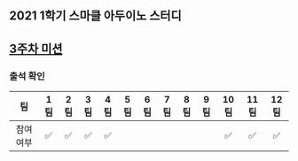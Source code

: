 ## 2021 1학기 스마클 아두이노 스터디

## [3주차 미션](https://github.com/sejongsmarcle/2021_Spring_ArduinoStudy/issues/5)


### 출석 확인

|팀|1팀|2팀|3팀|4팀|5팀|6팀|7팀|8팀|9팀|10팀|11팀|12팀|
|:---:|:---:|:---:|:---:|:---:|:---:|:---:|:---:|:---:|:---:|:---:|:---:|:---:|
참여 여부| ✅|✅|✅|✅||||||✅|✅|✅|✅|✅|✅|✅|✅|



